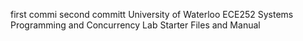 first commi
second committ
University of Waterloo ECE252 Systems Programming and Concurrency Lab Starter Files and Manual
